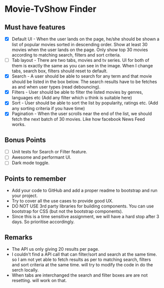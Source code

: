 # Movie-TvShow Finder

## Must have features

- [x] Default UI - When the user lands on the page, he/she should be shown a list of popular movies sorted in descending order. Show at least 30 movies when the user lands on the page. Only show top 30 movies according to matching search, filters and sort criteria.
- [ ] Tab layout - There are two tabs, movies and tv series. UI for both of them is exactly the same as you can see in the image. When I change tabs, search box, filters should reset to default.
- [x] Search - A user should be able to search for any term and that movie should be listed in the box below. The search results have to be fetches as and when user types (read debouncing).
- [x] Filters - User should be able to filter the listed movies by genres, languages etc (Add any filter which u think is suitable here)
- [x] Sort - User should be able to sort the list by popularity, ratings etc. (Add any sorting criteria if you have time)
- [x] Pagination - When the user scrolls near the end of the list, we should fetch the next batch of 30 movies. Like how facebook News Feed works.

## Bonus Points

- [ ] Unit tests for Search or Filter feature.
- [ ] Awesome and performant UI.
- [ ] Dark mode toggle.

## Points to remember

  * Add your code to GitHub and add a proper readme to bootstrap and run your project.
  * Try to cover all the use cases to provide good UX.
  * DO NOT USE 3rd party libraries for building components. You can use bootstrap for CSS (but not the bootstrap components).
  * Since this is a time sensitive assignment, we will have a hard stop after 3 days. So prioritise accordingly.

## Remarks

  * The API us only giving 20 results per page.
  * I couldn't find a API call that can filter/sort and search at the same time. so I am not yet able to fetch results as per to matching search, filters and sort criteria at the same time. will try to modify the code in do the serch locally.
  * When tabs are interchanged the search and filter boxes are are not resetting. will work on that.
  